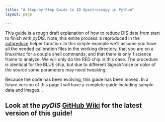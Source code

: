 ```yaml
---
title: "A Step-by-Step Guide to 1D Spectroscopy in Python"
layout: page

---
```



This guide is a rough draft explanation of how to reduce DIS data from start to finish with *pyDIS*. Note, this entire process is reproduced in the [autoreduce](https://github.com/jradavenport/pydis/wiki/function:-autoreduce) helper function. In this simple example we'll assume you have all the needed calibration files in the working directory, that you are on a linux/mac for a couple shell commands, and that there is only 1 science frame to analyze. We will only do the RED chip in this case. The procedure is identical for the BLUE chip, but due to different Signal/Noise or color of the source some parameters may need tweaking.


Because the code has been evolving, this guide has been moved. In a future version of this page I will have a complete guide including sample data and images...

## Look at the *pyDIS* [GitHub Wiki](https://github.com/jradavenport/pydis/wiki/Manual-Reduction-Guide) for the latest version of this guide!
